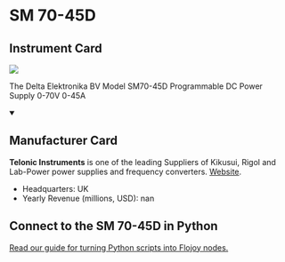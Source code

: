 
# SM 70-45D

## Instrument Card

<img src="https://v5.airtableusercontent.com/v1/19/19/1691539200000/Nt-0u9Nya5yMoGoUTUF9sA/Ox1dovA2jzKFzRIQgAvWOKw2yGDReuk0Z3aRUt5FqU9AsdR6I5gpE4lFOaZvjI13LxCX0MpIfacWRHn3QxdqsLrIRRQkb6z_3u7yUMdjbljWwWC11JO2OOdSpzZs59BN/6I4AYl4kttrUgrMiooPepO3Zw7qDDyIe3X-sD2i_VM4"/>
<p>The Delta Elektronika BV Model SM70-45D Programmable DC Power Supply 0-70V 0-45A</p>

<details open>
<summary><h2>Manufacturer Card</h2></summary>

**Telonic Instruments** is one of the leading Suppliers of Kikusui, Rigol and Lab-Power power supplies and frequency converters. <a href="https://telonic.co.uk/jg/wp-content/uploads/2021/05/Delta-SM800-Product-Manual.pdf">Website</a>.

<ul>
  <li>Headquarters: UK</li>
  <li>Yearly Revenue (millions, USD): nan</li>
</ul>
</details>

## Connect to the SM 70-45D in Python

[Read our guide for turning Python scripts into Flojoy nodes.](https://docs.flojoy.ai/custom-nodes/creating-custom-node/)


